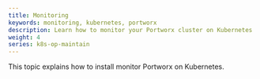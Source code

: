 ```yaml
---
title: Monitoring
keywords: monitoring, kubernetes, portworx
description: Learn how to monitor your Portworx cluster on Kubernetes
weight: 4
series: k8s-op-maintain
---
```


This topic explains how to install monitor Portworx on Kubernetes.
